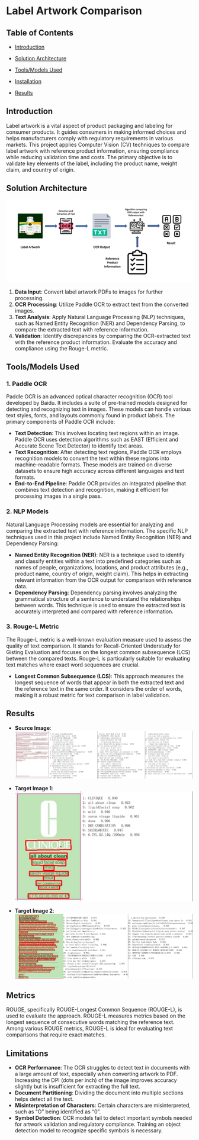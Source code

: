 
# Label Artwork Comparison


## Table of Contents

- [Introduction](#introduction)
  
- [Solution Architecture](#solution-architecture)
  
- [Tools/Models Used](#toolsmodels-used)

- [Installation](#installation)
  
- [Results](#results)


## Introduction

Label artwork is a vital aspect of product packaging and labeling for consumer products. It guides consumers in making informed choices and helps manufacturers comply with regulatory requirements in various markets. This project applies Computer Vision (CV) techniques to compare label artwork with reference product information, ensuring compliance while reducing validation time and costs. The primary objective is to validate key elements of the label, including the product name, weight claim, and country of origin.

## Solution Architecture

![Solution Architecture Diagram](https://github.com/Prajnabhandary/VITON/blob/main/Inpainting/Arch_labelartwork.png)

1. **Data Input**: Convert label artwork PDFs to images for further processing.
2. **OCR Processing**: Utilize Paddle OCR to extract text from the converted images.
3. **Text Analysis**: Apply Natural Language Processing (NLP) techniques, such as Named Entity Recognition (NER) and Dependency Parsing, to compare the extracted text with reference information.
4. **Validation**: Identify discrepancies by comparing the OCR-extracted text with the reference product information. Evaluate the accuracy and compliance using the Rouge-L metric.

## Tools/Models Used

### 1. Paddle OCR
Paddle OCR is an advanced optical character recognition (OCR) tool developed by Baidu. It includes a suite of pre-trained models designed for detecting and recognizing text in images. These models can handle various text styles, fonts, and layouts commonly found in product labels. The primary components of Paddle OCR include:

- **Text Detection**: This involves locating text regions within an image. Paddle OCR uses detection algorithms such as EAST (Efficient and Accurate Scene Text Detector) to identify text areas.
- **Text Recognition**: After detecting text regions, Paddle OCR employs recognition models to convert the text within these regions into machine-readable formats. These models are trained on diverse datasets to ensure high accuracy across different languages and text formats.
- **End-to-End Pipeline**: Paddle OCR provides an integrated pipeline that combines text detection and recognition, making it efficient for processing images in a single pass.

### 2. NLP Models
Natural Language Processing models are essential for analyzing and comparing the extracted text with reference information. The specific NLP techniques used in this project include Named Entity Recognition (NER) and Dependency Parsing:

- **Named Entity Recognition (NER)**: NER is a technique used to identify and classify entities within a text into predefined categories such as names of people, organizations, locations, and product attributes (e.g., product name, country of origin, weight claim). This helps in extracting relevant information from the OCR output for comparison with reference data.
- **Dependency Parsing**: Dependency parsing involves analyzing the grammatical structure of a sentence to understand the relationships between words. This technique is used to ensure the extracted text is accurately interpreted and compared with reference information.

### 3. Rouge-L Metric
The Rouge-L metric is a well-known evaluation measure used to assess the quality of text comparison. It stands for Recall-Oriented Understudy for Gisting Evaluation and focuses on the longest common subsequence (LCS) between the compared texts. Rouge-L is particularly suitable for evaluating text matches where exact word sequences are crucial.

- **Longest Common Subsequence (LCS)**: This approach measures the longest sequence of words that appear in both the extracted text and the reference text in the same order. It considers the order of words, making it a robust metric for text comparison in label validation.


## Results

- **Source Image**:
  ![Example Output](https://github.com/Prajnabhandary/VITON/blob/main/Inpainting/img_labelartwork_2.jpg)

- **Target Image 1**:
  ![Example Output](https://github.com/Prajnabhandary/VITON/blob/main/Inpainting/img_labelartwork_4.jpg)

- **Target Image 2**:
  ![Example Output](https://github.com/Prajnabhandary/VITON/blob/main/Inpainting/img_labelartwork_5.jpg)


## Metrics

ROUGE, specifically ROUGE-Longest Common Sequence (ROUGE-L), is used to evaluate the approach. ROUGE-L measures metrics based on the longest sequence of consecutive words matching the reference text. Among various ROUGE metrics, ROUGE-L is ideal for evaluating text comparisons that require exact matches.

## Limitations

- **OCR Performance**: The OCR struggles to detect text in documents with a large amount of text, especially when converting artwork to PDF. Increasing the DPI (dots per inch) of the image improves accuracy slightly but is insufficient for extracting the full text.
- **Document Partitioning**: Dividing the document into multiple sections helps detect all the text.
- **Misinterpretation of Characters**: Certain characters are misinterpreted, such as “O” being identified as “0”.
- **Symbol Detection**: OCR models fail to detect important symbols needed for artwork validation and regulatory compliance. Training an object detection model to recognize specific symbols is necessary.
